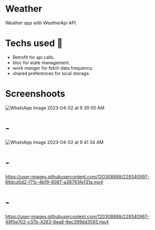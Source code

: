 # Weather

Weather app with WeatherApi API.



# Techs used 📌

 - Retrofit for api calls.
 - bloc for state management.
 - work manger for fetch data frequency.
 - shared preferences for local storage.

# Screenshoots

![WhatsApp Image 2023-04-02 at 9 39 00 AM](https://user-images.githubusercontent.com/120308888/229340979-2872359d-016c-44e2-910b-efff07586e1a.jpeg)

# -

![WhatsApp Image 2023-04-02 at 9 41 34 AM](https://user-images.githubusercontent.com/120308888/229341007-1e76c6b2-138d-42d5-9860-6942aeacdc95.jpeg)

# -

https://user-images.githubusercontent.com/120308888/229340997-69dca5d2-f71c-4bf9-9087-a36793fe131a.mp4

# -

https://user-images.githubusercontent.com/120308888/229340967-49f5e702-c37b-4263-8ea8-8ec399dd3593.mp4
